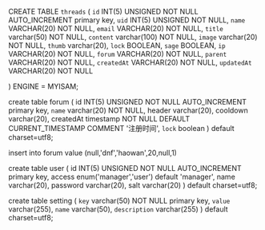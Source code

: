 

CREATE TABLE `threads` (
`id` INT(5) UNSIGNED NOT NULL AUTO_INCREMENT primary key,
`uid` INT(5) UNSIGNED NOT NULL,
`name` VARCHAR(20) NOT NULL,
`email` VARCHAR(20) NOT NULL,
`title` varchar(50) NOT NULL,
`content` varchar(100) NOT NULL,
`image` varchar(20) NOT NULL,
`thumb` varchar(20),
`lock` BOOLEAN,
`sage` BOOLEAN,
`ip` VARCHAR(20) NOT NULL,
`forum` VARCHAR(20) NOT NULL,
`parent` VARCHAR(20) NOT NULL,
`createdAt` VARCHAR(20) NOT NULL,
`updatedAt` VARCHAR(20) NOT NULL

) ENGINE = MYISAM;

create table forum (
id INT(5) UNSIGNED NOT NULL AUTO_INCREMENT primary key,
`name` varchar(20) NOT NULL,
header varchar(20),
cooldown varchar(20),
createdAt timestamp NOT NULL DEFAULT CURRENT_TIMESTAMP COMMENT '注册时间',
`lock` boolean
) default charset=utf8;

insert into forum value (null,'dnf','haowan',20,null,1)

create table user (
id INT(5) UNSIGNED NOT NULL AUTO_INCREMENT primary key,
access enum('manager','user') default 'manager',
name varchar(20),
password varchar(20),
salt varchar(20)
) default charset=utf8;

create table setting (
`key` varchar(50) NOT NULL  primary key,
`value` varchar(255),
`name` varchar(50),
`description` varchar(255)
) default charset=utf8;
